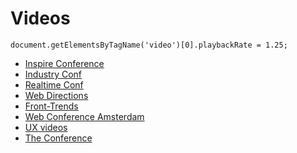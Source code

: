 # Videos

```
document.getElementsByTagName('video')[0].playbackRate = 1.25;
```

* [Inspire Conference](https://vimeo.com/whoooz/videos)
* [Industry Conf](https://vimeo.com/industryconf/videos)
* [Realtime Conf](https://vimeo.com/channels/realtimeconf)
* [Web Directions](http://www.webdirections.org/videos/)
* [Front-Trends](https://vimeo.com/fronttrends/videos)
* [Web Conference Amsterdam](https://vimeo.com/webconferences/videos)
* [UX videos](http://www.mysliderule.com/learning-paths/user-experience-design/learn/)
* [The Conference](http://videos.theconf.se/)
